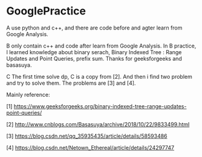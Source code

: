 # GooglePractice
A use python and c++, and there are code before and agter learn from Google Analysis.

B only contain c++ and code after learn from Google Analysis. In B practice, I learned knowledge about binary serach, Binary Indexed Tree : Range Updates and Point Queries,  prefix sum. Thanks for geeksforgeeks and basasuya.

C The first time solve dp, C is a copy from [2]. And then i find two problem and try to solve them. The problems are [3] and [4].


Mainly reference:

[1] https://www.geeksforgeeks.org/binary-indexed-tree-range-updates-point-queries/

[2] http://www.cnblogs.com/Basasuya/archive/2018/10/22/9833499.html

[3] https://blog.csdn.net/qq_35935435/article/details/58593486

[4] https://blog.csdn.net/Netown_Ethereal/article/details/24297747
